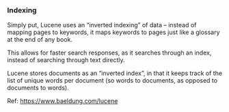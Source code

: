 ### Indexing
Simply put, Lucene uses an “inverted indexing” of data – instead of mapping pages to keywords, it maps keywords to pages just like a glossary at the end of any book.

This allows for faster search responses, as it searches through an index, instead of searching through text directly.

Lucene stores documents as an “inverted index”, in that it keeps track of the list of unique words per document (so words to documents, as opposed to documents to words).

Ref: https://www.baeldung.com/lucene
